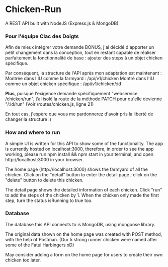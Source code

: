 # Chicken-Run

A REST API built with NodeJS (Express.js & MongoDB)

### Pour l'équipe Clac des Doigts

Afin de mieux intégrer votre demande BONUS, j'ai décidé d'apporter un petit changement dans la conception, tout en restant capable de réaliser parfaitement la fonctionnalité de base : ajouter des steps à un objet chicken spécifique.

Par conséquent, la structure de l'API après mon adaptation est maintenant :
Montrée dans l'IU comme la farmyard : /api/v1/chicken
Montré dans l'IU comme un objet chicken spécifique : /api/v1/chicken/:id

**Plus**, puisque l'exigence demande spécifiquement "webservice /chicken/run", j'ai isolé la route de la méthode PATCH pour qu'elle devienne "/:id/run" (Voir /routes/chicken.js, ligne 21)

En tout cas, j'espère que vous me pardonnerez d'avoir pris la liberté de changer la structure :)

### How and where to run

A simple UI is written for this API to show some of the functionality. The app is currently hosted on localhost:3000, therefore, in order to see the app working, please run npm install && npm start in your terminal, and open http://localhost:3000 in your browser.

The home page (http://localhost:3000) shows the farmyard of all the chicken. Click on the "detail" button to enter the detail page ; click on the "delete" button to delete this chicken.

The detail page shows the detailed information of each chicken. Click "run" to add the steps of the chicken by 1. When the chicken only made the first step, turn the status isRunning to true too.

### Database

The database this API connects to is MongoDB, using mongoose library.

The original data shown on the home page was created with POST method, with the help of Postman. (Our 5 strong runner chicken were named after some of the Fatui Harbingers xD)

May consider adding a form on the home page for users to create their own chicken too later.

